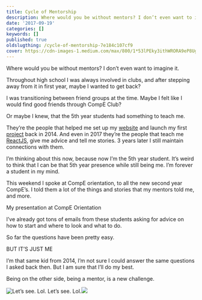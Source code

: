 ```yaml
---
title: Cycle of Mentorship
description: Where would you be without mentors? I don’t even want to imagine it.
date: '2017-09-19'
categories: []
keywords: []
published: true
oldslugthing: /cycle-of-mentorship-7e184c107cf9
cover: https://cdn-images-1.medium.com/max/800/1*53lPEky3ithWRORA9eP8Ug.png
---
```


Where would you be without mentors? I don’t even want to imagine it.

Throughout high school I was always involved in clubs, and after stepping away from it in first year, maybe I wanted to get back?

I was transitioning between friend groups at the time. Maybe I felt like I would find good friends through CompE Club?

Or maybe I knew, that the 5th year students had something to teach me.

They’re the people that helped me set up my [website](http://www.arjunkalburgi.com) and launch my first [project](https://connectfour275.herokuapp.com/) back in 2014. And even in 2017 they’re the people that teach me [ReactJS](https://github.com/askalburgi/tick-tack-toe), give me advice and tell me stories. 3 years later I still maintain connections with them.

I’m thinking about this now, because now I’m the 5th year student. It’s weird to think that I can be that 5th year presence while still being me. I’m forever a student in my mind.

This weekend I spoke at CompE orientation, to all the new second year CompE’s. I told them a lot of the things and stories that my mentors told me, and more.

My presentation at CompE Orientation

I’ve already got tons of emails from these students asking for advice on how to start and where to look and what to do.

So far the questions have been pretty easy.

BUT IT’S JUST ME

I’m that same kid from 2014, I’m not sure I could answer the same questions I asked back then. But I am sure that I’ll do my best.

Being on the other side, being a mentor, is a new challenge.

![Let’s see. Lol.]()
Let’s see. Lol.![](https://cdn-images-1.medium.com/max/800/1*k3x4eNfGaG54H9skwyKeSA.png)